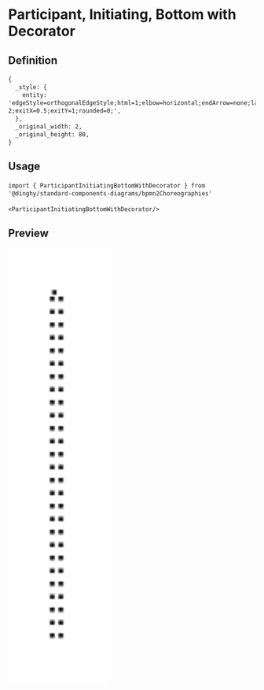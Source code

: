 # Participant, Initiating, Bottom with Decorator

## Definition

```
{
  _style: { 
    entity: 'edgeStyle=orthogonalEdgeStyle;html=1;elbow=horizontal;endArrow=none;labelBackgroundColor=none;endSize=12;endFill=0;dashed=1;dashPattern=1 2;exitX=0.5;exitY=1;rounded=0;',
  },
  _original_width: 2,
  _original_height: 80,
}
```

## Usage

```
import { ParticipantInitiatingBottomWithDecorator } from '@dinghy/standard-components-diagrams/bpmn2Choreographies'

<ParticipantInitiatingBottomWithDecorator/>
```

## Preview

<img src="./participant-initiating-bottom-with-decorator.png" width="200"/>

